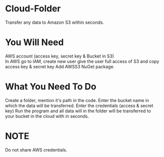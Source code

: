 # Cloud-Folder
Transfer any data to Amazon S3 within seconds.

# You Will Need
AWS account (access key, secret key & Bucket in S3)  
In AWS go to IAM, create new user give the user full access of S3 and copy access key & secret key
Add AWSS3 NuGet package.

# What You Need To Do
Create a folder, mention it's path in the code.
Enter the bucket name in which the data will be transferred.
Enter the credentials (access & secret key)
Run the program and all data will in the folder will be transferred to your bucket in the cloud with in seconds.

# NOTE 
Do not share AWS credentials. 
